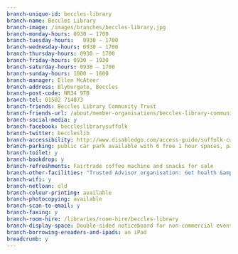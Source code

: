 ```yaml
---
branch-unique-id: beccles-library
branch-name: Beccles Library
branch-image: /images/branches/beccles-library.jpg
branch-monday-hours: 0930 – 1700
branch-tuesday-hours:	0930 – 1700
branch-wednesday-hours:	0930 – 1700
branch-thursday-hours: 0930 – 1700
branch-friday-hours: 0930 – 1930
branch-saturday-hours: 0930 – 1700
branch-sunday-hours: 1000 – 1600
branch-manager: Ellen McAteer
branch-address: Blyburgate, Beccles
branch-post-code: NR34 9TB
branch-tel: 01502 714073
branch-friends: Beccles Library Community Trust
branch-friends-url: /about/member-organisations/beccles-library-community-trust-bclt
branch-social-media: y
branch-facebook: beccleslibrarysuffolk
branch-twitter: beccleslib
branch-accessibility: http://www.disabledgo.com/access-guide/suffolk-county-council/beccles-library-2
branch-parking: public car park available with 6 free 1 hour spaces, paid parking also available
branch-toilet: y
branch-bookdrop: y
branch-refreshments: Fairtrade coffee machine and snacks for sale
branch-other-facilities: "Trusted Advisor organisation: Get health &amp; social services info &amp; advice."
branch-wifi: y
branch-netloan: old
branch-colour-printing: available
branch-photocopying: available
branch-scan-to-email: y
branch-faxing: y
branch-room-hire: /libraries/room-hire/beccles-library
branch-display-space: Double-sided noticeboard for non-commercial event posters
branch-borrowing-ereaders-and-ipads: an iPad
breadcrumb: y
---
```

